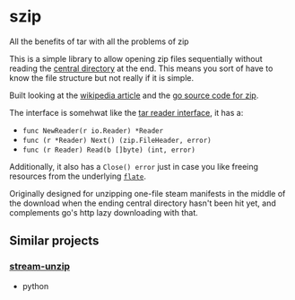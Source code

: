 # szip

All the benefits of tar with all the problems of zip




This is a simple library to allow opening zip files sequentially without
reading the [central directory][2] at the end. This means you sort of have to
know the file structure but not really if it is simple.

Built looking at the [wikipedia article][1] and the [go source code for
zip][3].

The interface is somehwat like the [tar reader interface][4], it has a:
- `func NewReader(r io.Reader) *Reader`
- `func (r *Reader) Next() (zip.FileHeader, error)`
- `func (r Reader) Read(b []byte) (int, error)`

Additionally, it also has a `Close() error` just in case you like freeing
resources from the underlying [`flate`][5].

Originally designed for unzipping one-file steam manifests in the middle of the
download when the ending central directory hasn't been hit yet, and complements
go's http lazy downloading with that.


[1]: https://en.wikipedia.org/wiki/Zip_(file_format)
[2]: https://en.wikipedia.org/wiki/Zip_(file_format)#Central_directory_file_header
[3]: https://golang.org/src/archive/zip/
[4]: https://golang.org/pkg/archive/tar/#Reader
[5]: https://golang.org/pkg/compress/flate


## Similar projects

### [stream-unzip](https://github.com/uktrade/stream-unzip)
- python
